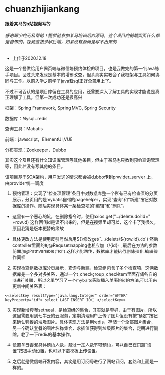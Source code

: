 # chuanzhijiankang
#### 跟着某马的b站视频写的
###### 感谢辉少的无私帮助！提供他参加某马培训后的源码，这个项目的前端网页什么都是自带的，视频直接讲解后端，如果没有源码是写不出来的

* 上传于2020.12.18

这是一个提供给用户网页端与微信端预约体检的项目，也是我做完的第一个java练手项目。回过头来发现是基本的增删改查，但真真实实教会了我框架与工具如何协同与工作。以前入学之前学了java和sql正好全部用上了。

不过不可否认的是项目停留在工具的应用，还需要深入了解工具的实现才能说是真正理解了工具。但第一次成功还是很高兴

框架：Spring Framework, Spring MVC, Spring Security

数据库：Mysql+redis

查询工具：Mabatis

前端：javascript，ElementUI,VUE

分布实现：Zookeeper，Dubbo

其实这个项目还有什么知识库管理等其他条目，但由于某马也只教到预约查询管理等，因此并没有写其他的条目。

该项目基于SOA架构，用户发送的请求都会被dubbo传到provider_servier 上，由provider统一调度

1. 预约管理：实现了“检查项管理”条目中对数据库整一个所有已有检查项的分页展示，分页用的是mybatis自带的pagehelper，实现“查询”和“新建”按钮对数据库的操作。随后实现具体某一条检查项的“编辑”和“删除”，

* 这里有一个恶心的坑，在删除指令时，使用axios.get(".../delete.do?id=" +row.id) 这样回传id是读不出来的，但是在视频里却可以，这个卡了我很久，原因我猜是版本更替的缘故

* 具体更改方法是使用反引号然后用${}修改get(`.../delete/${row.id}.do`) 然后controller里面的的@Requsetmapping也相应加（/{id}）,最后在方法的参数前面加@Pathvariable("id").这样才能回传，数据库才能执行删除操作.编辑操作同样

2. 实现检查组数据库分页展示，查询与新建，检查组包含了多个检查项，这俩数据库是一个多对多关系，通过一个t_checkgroup_checkitem里面存储各自的Id进行关联，所以这里学习了一个mybaits获取插入单表的id的方法,可以用来更新中间关系表：
 
`<<selectKey resultType="java.lang.Integer" order="AFTER" keyProperty="id">
            select LAST_INSERT_ID()
            </selectKey>>`


3. 实现新增套餐setmeal，是检查组的集合，其实就是套娃，由于有图片，所以这里需要用到七牛云的云服务，定期清理用户上传了图片但没有按“确定”按钮来确认套餐的垃圾图片。具体实现方法是用redis，存储一个全部图片集合，另一个确认套餐的图片名称集合，求插值获得到垃圾图片的集合，定期进行删除。教了一下redis的基本操作。


4. 设置每日套餐具体预约人数，超过一定人数不可预约，可以自己在页面“设置”按钮手动设置，也可以下载模板上传设置。

5. 之后就是微信端开发内容，其实是用订阅号进行了网站订阅，套路和上面是一样的。


